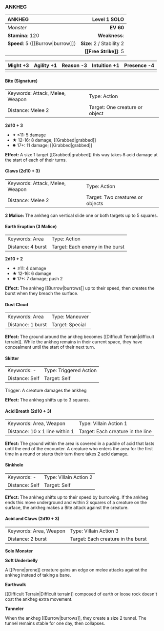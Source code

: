 ### ANKHEG

| ANKHEG                            |          **Level 1 SOLO** |
| :-------------------------------- | ------------------------: |
| *Monster*                         |                 **EV 60** |
| **Stamina**: 120                  |             **Weakness**: |
| **Speed**: 5 ([[Burrow\|burrow]]) | **Size**: 2 / Stability 2 |
|                                   |    **[[Free Strike]]**: 5 |

| **Might** +3 | **Agility** +1 | **Reason** -3 | **Intuition** +1 | **Presence** -4 |
| ------------ | -------------- | ------------- | ---------------- | --------------- |
|              |                |               |                  |                 |

#### Bite (Signature)

|                                 |                                |
| :------------------------------ | :----------------------------- |
| Keywords: Attack, Melee, Weapon | Type: Action                   |
| Distance: Melee 2               | Target: One creature or object |

**2d10 + 3**

- ✦ ≤11: 5 damage
- ★ 12-16: 8 damage; [[Grabbed|grabbed]]
- ✸ 17+: 11 damage; [[Grabbed|grabbed]]

**Effect:** A size 1 target [[Grabbed|grabbed]] this way takes 8 acid damage at the start of each of their turns.

#### Claws (2d10 + 3)

|                                 |                                  |
| :------------------------------ | :------------------------------- |
| Keywords: Attack, Melee, Weapon | Type: Action                     |
| Distance: Melee 2               | Target: Two creatures or objects |

**2 Malice:** The ankheg can vertical slide one or both targets up to 5 squares.

#### Earth Eruption (3 Malice)

|                   |                                 |
| :---------------- | :------------------------------ |
| Keywords: Area    | Type: Action                    |
| Distance: 4 burst | Target: Each enemy in the burst |

**2d10 + 2**

- ✦ ≤11: 4 damage
- ★ 12-16: 6 damage
- ✸ 17+: 7 damage; push 2

**Effect:** The ankheg [[Burrow|burrows]] up to their speed, then creates the burst when they breach the surface.

#### Dust Cloud

|                   |                 |
| :---------------- | :-------------- |
| Keywords: Area    | Type: Maneuver  |
| Distance: 1 burst | Target: Special |

**Effect:** The ground around the ankheg becomes [[Difficult Terrain|difficult terrain]]. While the ankheg remains in their current space, they have concealment until the start of their next turn.

#### Skitter

|                |                        |
| :------------- | :--------------------- |
| Keywords: -    | Type: Triggered Action |
| Distance: Self | Target: Self           |

Trigger: A creature damages the ankheg

**Effect:** The ankheg shifts up to 3 squares.

#### Acid Breath (2d10 + 3)

|                                |                                   |
| :----------------------------- | :-------------------------------- |
| Keywords: Area, Weapon         | Type: Villain Action 1            |
| Distance: 10 x 1 line within 1 | Target: Each creature in the line |

**Effect:** The ground within the area is covered in a puddle of acid that lasts until the end of the encounter. A creature who enters the area for the first time in a round or starts their turn there takes 2 acid damage.

#### Sinkhole

|                |                        |
| :------------- | :--------------------- |
| Keywords: -    | Type: Villain Action 2 |
| Distance: Self | Target: Self           |

**Effect:** The ankheg shifts up to their speed by burrowing. If the ankheg ends this move underground and within 2 squares of a creature on the surface, the ankheg makes a Bite attack against the creature.

#### Acid and Claws (2d10 + 3)

|                        |                                    |
| :--------------------- | :--------------------------------- |
| Keywords: Area, Weapon | Type: Villain Action 3             |
| Distance: 2 burst      | Target: Each creature in the burst |

**Solo Monster**

**Soft Underbelly**

A [[Prone|prone]] creature gains an edge on melee attacks against the ankheg instead of taking a bane.

**Earthwalk**

[[Difficult Terrain|Difficult terrain]] composed of earth or loose rock doesn't cost the ankheg extra movement.

**Tunneler**

When the ankheg [[Burrow|burrows]], they create a size 2 tunnel. The tunnel remains stable for one day, then collapses.
